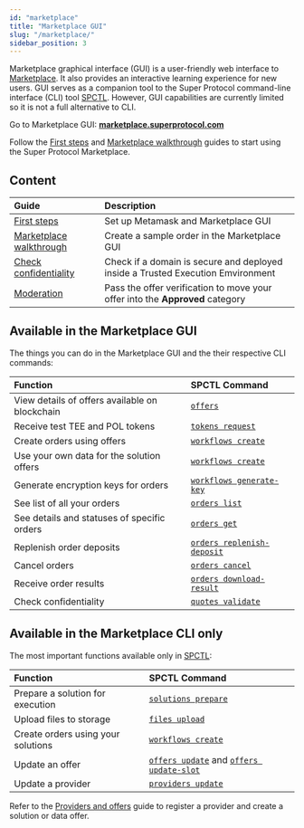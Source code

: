 ```yaml
---
id: "marketplace"
title: "Marketplace GUI"
slug: "/marketplace/"
sidebar_position: 3
---
```


Marketplace graphical interface (GUI) is a user-friendly web interface to [Marketplace](/developers/fundamentals). It also provides an interactive learning experience for new users. GUI serves as a companion tool to the Super Protocol command-line interface (CLI) tool [SPCTL](/developers/cli_commands). However, GUI capabilities are currently limited so it is not a full alternative to CLI.

Go to Marketplace GUI: [**marketplace.superprotocol.com**](https://marketplace.superprotocol.com/)

Follow the [First steps](/developers/marketplace/first-steps/) and [Marketplace walkthrough](/developers/marketplace/walkthrough/) guides to start using the Super Protocol Marketplace.

## Content

| **Guide**                                   | **Description**     |
|:-------|:----------|
| [First steps](/developers/marketplace/first-steps/)            | Set up Metamask and Marketplace GUI   |
| [Marketplace walkthrough](/developers/marketplace/walkthrough/)  | Create a sample order in the Marketplace GUI         |
| [Check confidentiality](/developers/marketplace/confidentiality) | Check if a domain is secure and deployed inside a Trusted Execution Emvironment       |
| [Moderation](/developers/marketplace/moderation/)                | Pass the offer verification to move your offer into the **Approved** category     |

## Available in the Marketplace GUI

The things you can do in the Marketplace GUI and the their respective CLI commands:

| **Function**                                   | **SPCTL Command**                                                             |
|:-----------------------------------------------|:------------------------------------------------------------------------------|
| View details of offers available on blockchain | [`offers`](/developers/cli_commands/offers)                                     |
| Receive test TEE and POL tokens              | [`tokens request`](/developers/cli_commands/tokens/request)                     |
| Create orders using offers                     | [`workflows create`](/developers/cli_commands/workflows/create)                 |
| Use your own data for the solution offers      | [`workflows create`](/developers/cli_commands/workflows/create)                 |
| Generate encryption keys for orders            | [`workflows generate-key`](/developers/cli_commands/workflows/generate-key)     |
| See list of all your orders                    | [`orders list`](/developers/cli_commands/orders/list)                           |
| See details and statuses of specific orders    | [`orders get`](/developers/cli_commands/orders/get)                             |
| Replenish order deposits                       | [`orders replenish-deposit`](/developers/cli_commands/orders/replenish-deposit) |
| Cancel orders                                  | [`orders cancel`](/developers/cli_commands/orders/cancel)                       |
| Receive order results                          | [`orders download-result`](/developers/cli_commands/orders/download-result)     |
| Check confidentiality                          | [`quotes validate`](/developers/cli_commands/quotes/validate)                   |

## Available in the Marketplace CLI only

The most important functions available only in [SPCTL](/developers/cli_commands):

| **Function**                                   | **SPCTL Command**                                                               |
|:-----------------------------------------------|:------------------------------------------------------------------------------|
| Prepare a solution for execution | [`solutions prepare`](/developers/cli_commands/solutions/prepare)                                     |
| Upload files to storage                | [`files upload`](/developers/cli_commands/files/upload)                     |
| Create orders using your solutions              | [`workflows create`](/developers/cli_commands/workflows/create)                       |
| Update an offer | [`offers update`](/developers/cli_commands/offers/offers/update) and [`offers update-slot`](/developers/cli_commands/offers/slots/update-slot)|
| Update a provider                     | [`providers update`](/developers/cli_commands/providers/update)                 |

Refer to the [Providers and offers](/developers/cli_guides/providers_offers) guide to register a provider and create a solution or data offer.


